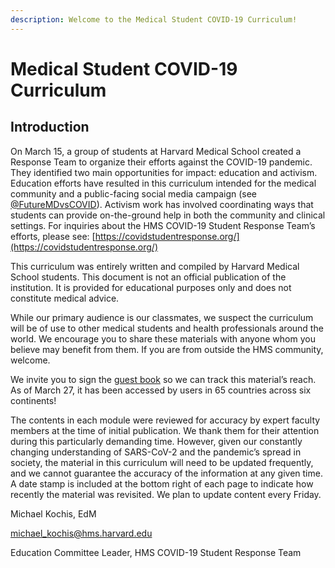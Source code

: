 ```yaml
---
description: Welcome to the Medical Student COVID-19 Curriculum!
---
```


# Medical Student COVID-19 Curriculum

## Introduction

On March 15, a group of students at Harvard Medical School created a Response Team to organize their efforts against the COVID-19 pandemic.  They identified two main opportunities for impact: education and activism. Education efforts have resulted in this curriculum intended for the medical community and a public-facing social media campaign \(see [@FutureMDvsCOVID](https://twitter.com/FutureMDvsCOVID)\).  Activism work has involved coordinating ways that students can provide on-the-ground help in both the community and clinical settings. For inquiries about the HMS COVID-19 Student Response Team’s efforts, please see: [https://covidstudentresponse.org/](https://covidstudentresponse.org/)

This curriculum was entirely written and compiled by Harvard Medical School students.  This document is not an official publication of the institution. It is provided for educational purposes only and does not constitute medical advice.

While our primary audience is our classmates, we suspect the curriculum will be of use to other medical students and health professionals around the world.  We encourage you to share these materials with anyone whom you believe may benefit from them. If you are from outside the HMS community, welcome.  

We invite you to sign the [guest book](https://docs.google.com/forms/d/e/1FAIpQLSdDgCyBO-l7qsamNhbEPznxhaDetC-dFBd4W5Tu5WC4zBWC6g/viewform) so we can track this material’s reach.  As of March 27, it has been accessed by users in 65 countries across six continents!

The contents in each module were reviewed for accuracy by expert faculty members at the time of initial publication.  We thank them for their attention during this particularly demanding time. However, given our constantly changing understanding of SARS-CoV-2 and the pandemic’s spread in society, the material in this curriculum will need to be updated frequently, and we cannot guarantee the accuracy of the information at any given time.  A date stamp is included at the bottom right of each page to indicate how recently the material was revisited. We plan to update content every Friday.  

Michael Kochis, EdM

[michael\_kochis@hms.harvard.edu](mailto:michael_kochis@hms.harvard.edu)

Education Committee Leader, HMS COVID-19 Student Response Team 

